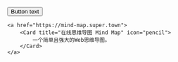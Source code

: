
<button type="button" class="rounded-md bg-white px-3.5 py-2.5 text-sm font-semibold text-gray-900 shadow-sm ring-1 ring-inset ring-gray-300 hover:bg-gray-50">Button text</button>

	<a href="https://mind-map.super.town">
		<Card title="在线思维导图 Mind Map" icon="pencil">
			一个简单且强大的Web思维导图。
		</Card>
	</a>